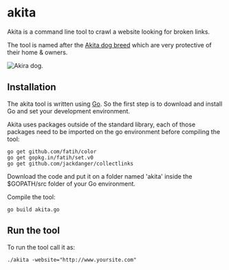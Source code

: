 # akita
Akita is a command line tool to crawl a website looking for broken links.

The tool is named after the [Akita dog breed](https://en.wikipedia.org/wiki/Akita_(dog)) which are very protective of their home & owners.

![Akira dog](https://i.pinimg.com/564x/00/51/3e/00513e9bad23301d989740c8ca266a91.jpg "Akira dog").

## Installation

The akita tool is written using [Go](https://golang.org/).  So the first step is to download and install Go and set your development environment.

Akita uses packages outside of the standard library, each of those packages need to be imported on the go environment before compiling the tool:

```
go get github.com/fatih/color
go get gopkg.in/fatih/set.v0
go get github.com/jackdanger/collectlinks
```
Download the code and put it on a folder named 'akita' inside the $GOPATH/src folder of your Go environment.

Compile the tool:
```
go build akita.go
```
## Run the tool

To run the tool call it as:
```
./akita -website="http://www.yoursite.com"
```
